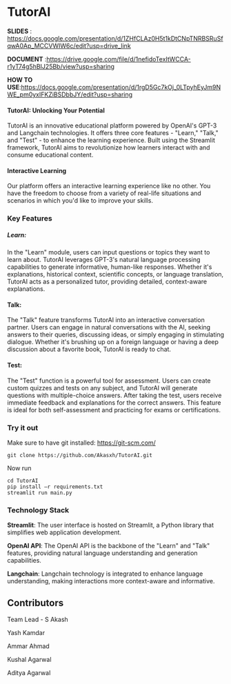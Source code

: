 # TutorAI

__SLIDES__ : https://docs.google.com/presentation/d/1ZHfCLAz0H5t1kDtCNpTNRBSRuSfqwA0Ap_MCCVWIW6c/edit?usp=drive_link


__DOCUMENT__ :https://drive.google.com/file/d/1nefidoTexItWCCA-r1yT74g5hBIJ25Bb/view?usp=sharing


__HOW TO USE__:https://docs.google.com/presentation/d/1rgD5Gc7kOj_0LTpyhEyJm9NWE_pm0yxIFKZiBSDbbJY/edit?usp=sharing


#### TutorAI: Unlocking Your Potential

TutorAI is an innovative educational platform powered by OpenAI's GPT-3 and Langchain technologies. It offers three core features - "Learn," "Talk," and "Test" - to enhance the learning experience. Built using the Streamlit framework, TutorAI aims to revolutionize how learners interact with and consume educational content.

#### Interactive Learning

Our platform offers an interactive learning experience like no other. You have the freedom to choose from a variety of real-life situations and scenarios in which you'd like to improve your skills.

### Key Features

##### Learn:

In the "Learn" module, users can input questions or topics they want to learn about. TutorAI leverages GPT-3's natural language processing capabilities to generate informative, human-like responses. Whether it's explanations, historical context, scientific concepts, or language translation, TutorAI acts as a personalized tutor, providing detailed, context-aware explanations.

#### Talk:

The "Talk" feature transforms TutorAI into an interactive conversation partner. Users can engage in natural conversations with the AI, seeking answers to their queries, discussing ideas, or simply engaging in stimulating dialogue. Whether it's brushing up on a foreign language or having a deep discussion about a favorite book, TutorAI is ready to chat.

#### Test:

The "Test" function is a powerful tool for assessment. Users can create custom quizzes and tests on any subject, and TutorAI will generate questions with multiple-choice answers. After taking the test, users receive immediate feedback and explanations for the correct answers. This feature is ideal for both self-assessment and practicing for exams or certifications.

### Try it out

Make sure to have git installed: https://git-scm.com/

```
git clone https://github.com/Akasxh/TutorAI.git
```
Now run
```
cd TutorAI
pip install –r requirements.txt
streamlit run main.py
```

### Technology Stack

__Streamlit__: The user interface is hosted on Streamlit, a Python library that simplifies web application development.

__OpenAI API__: The OpenAI API is the backbone of the "Learn" and "Talk" features, providing natural language understanding and generation capabilities.

__Langchain__: Langchain technology is integrated to enhance language understanding, making interactions more context-aware and informative.


## Contributors

Team Lead - S Akash

Yash Kamdar

Ammar Ahmad

Kushal Agarwal

Aditya Agarwal

